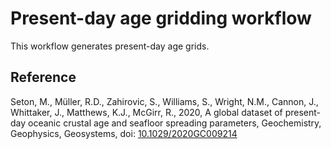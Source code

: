 # Present-day age gridding workflow

This workflow generates present-day age grids.

## Reference
Seton, M., Müller, R.D., Zahirovic, S., Williams, S., Wright, N.M., Cannon, J., Whittaker, J., Matthews, K.J., McGirr, R., 2020, A global dataset of present-day oceanic crustal age and seafloor spreading parameters, Geochemistry, Geophysics, Geosystems, doi: [10.1029/2020GC009214](https://doi.org/10.1029/2020GC009214)
